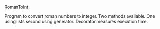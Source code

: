 RomanToInt

Program to convert roman numbers to integer. Two methods available. One using lists second using generator. Decorator measures execution time.